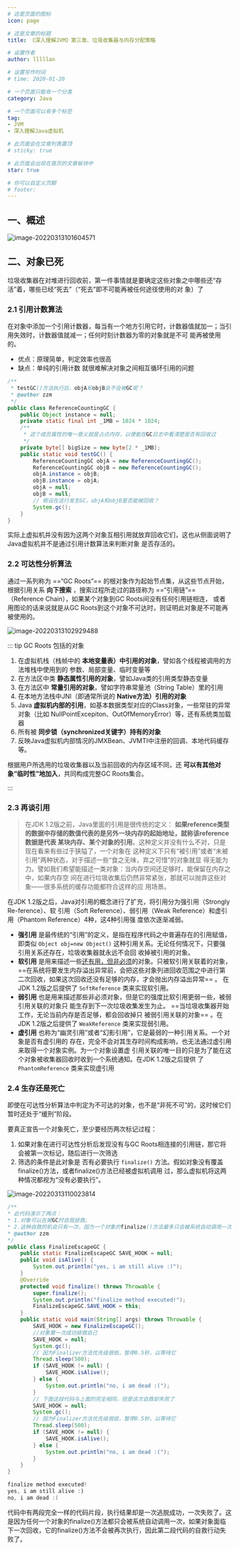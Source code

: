 ```yaml
---
# 这是页面的图标
icon: page

# 这是文章的标题
title: 《深入理解JVM》第三章、垃圾收集器与内存分配策略

# 设置作者
author: lllllan

# 设置写作时间
# time: 2020-01-20

# 一个页面只能有一个分类
category: Java

# 一个页面可以有多个标签
tag:
- JVM
- 深入理解Java虚拟机

# 此页面会在文章列表置顶
# sticky: true

# 此页面会出现在首页的文章板块中
star: true

# 你可以自定义页脚
# footer: 
---
```




## 一、概述

![image-20220313101604571](README.assets/image-20220313101604571.png)





## 二、对象已死

垃圾收集器在对堆进行回收前，第一件事情就是要确定这些对象之中哪些还“存活”着，哪些已经“死去”（“死去”即不可能再被任何途径使用的对 象）了



### 2.1 引用计数算法

在对象中添加一个引用计数器，每当有一个地方引用它时，计数器值就加一；当引用失效时，计数器值就减一；任何时刻计数器为零的对象就是不可 能再被使用的。

- 优点：原理简单，判定效率也很高
- 缺点：单纯的引用计数 就很难解决对象之间相互循环引用的问题



```java
/**
 * testGC()方法执行后，objA和objB会不会被GC呢？
 * @author zzm
 */
public class ReferenceCountingGC {
    public Object instance = null;
    private static final int _1MB = 1024 * 1024;
    /**
     * 这个成员属性的唯一意义就是占点内存，以便能在GC日志中看清楚是否有回收过
     */
    private byte[] bigSize = new byte[2 * _1MB];
    public static void testGC() {
        ReferenceCountingGC objA = new ReferenceCountingGC();
        ReferenceCountingGC objB = new ReferenceCountingGC();
        objA.instance = objB;
        objB.instance = objA;
        objA = null;
        objB = null;
        // 假设在这行发生GC，objA和objB是否能被回收？
        System.gc();
    }
}
```

实际上虚拟机并没有因为这两个对象互相引用就放弃回收它们，这也从侧面说明了Java虚拟机并不是通过引用计数算法来判断对象 是否存活的。



### 2.2 可达性分析算法

通过一系列称为 ==“GC Roots”== 的根对象作为起始节点集，从这些节点开始，根据引用关系 **向下搜索** ，搜索过程所走过的路径称为 ==“引用链”== （Reference Chain），如果某个对象到GC Roots间没有任何引用链相连， 或者用图论的话来说就是从GC Roots到这个对象不可达时，则证明此对象是不可能再被使用的。

![image-20220313102929488](README.assets/image-20220313102929488.png)

::: tip GC Roots 包括的对象

1. 在虚拟机栈（栈帧中的 **本地变量表）中引用的对象**，譬如各个线程被调用的方法堆栈中使用到的 参数、局部变量、临时变量等
2. 在方法区中类 **静态属性引用的对象**，譬如Java类的引用类型静态变量
3. 在方法区中 **常量引用的对象**，譬如字符串常量池（String Table）里的引用
4. 在本地方法栈中JNI（即通常所说的 **Native方法）引用的对象**
5. Java **虚拟机内部的引用**，如基本数据类型对应的Class对象，一些常驻的异常对象（比如 NullPointExcepiton、OutOfMemoryError）等，还有系统类加载器
6. 所有被 **同步锁（synchronized关键字）持有的对象**
7. 反映Java虚拟机内部情况的JMXBean、JVMTI中注册的回调、本地代码缓存等。



根据用户所选用的垃圾收集器以及当前回收的内存区域不同，还 **可以有其他对象“临时性”地加入**，共同构成完整GC Roots集合。

:::



### 2.3 再谈引用

> 在JDK 1.2版之前，Java里面的引用是很传统的定义： **如果reference类型的数据中存储的数值代表的是另外一块内存的起始地址，就称该reference数据是代表 某块内存、某个对象的引用**。这种定义并没有什么不对，只是现在看来有些过于狭隘了，一个对象在 这种定义下只有“被引用”或者“未被引用”两种状态，对于描述一些“食之无味，弃之可惜”的对象就显 得无能为力。譬如我们希望能描述一类对象：当内存空间还足够时，能保留在内存之中，如果内存空 间在进行垃圾收集后仍然非常紧张，那就可以抛弃这些对象——很多系统的缓存功能都符合这样的应 用场景。



在JDK 1.2版之后，Java对引用的概念进行了扩充，将引用分为强引用（Strongly Re-ference）、软 引用（Soft Reference）、弱引用（Weak Reference）和虚引用（Phantom Reference）4种，这4种引用强 度依次逐渐减弱。



- **强引用** 是最传统的“引用”的定义，是指在程序代码之中普遍存在的引用赋值，即类似 `Object obj=new Object()` 这种引用关系。无论任何情况下，只要强引用关系还存在，垃圾收集器就永远不会回 收掉被引用的对象。 
- **软引用** 是用来描述一些<u>还有用，但非必须</u>的对象。只被软引用关联着的对象， ==在系统将要发生内存溢出异常前，会把这些对象列进回收范围之中进行第二次回收，如果这次回收还没有足够的内存，才会抛出内存溢出异常== 。 在JDK 1.2版之后提供了 `SoftReference` 类来实现软引用。 
- **弱引用** 也是用来描述那些非必须对象，但是它的强度比软引用更弱一些，被弱引用关联的对象只 能生存到下一次垃圾收集发生为止。 ==当垃圾收集器开始工作，无论当前内存是否足够，都会回收掉只 被弱引用关联的对象== 。在JDK 1.2版之后提供了 `WeakReference` 类来实现弱引用。 
- **虚引用** 也称为“幽灵引用”或者“幻影引用”，它是最弱的一种引用关系。一个对象是否有虚引用的 存在，完全不会对其生存时间构成影响，也无法通过虚引用来取得一个对象实例。为一个对象设置虚 引用关联的唯一目的只是为了能在这个对象被收集器回收时收到一个系统通知。在JDK 1.2版之后提供 了 `PhantomReference` 类来实现虚引用



### 2.4 生存还是死亡

即使在可达性分析算法中判定为不可达的对象，也不是“非死不可”的，这时候它们暂时还处于“缓刑”阶段。

要真正宣告一个对象死亡，至少要经历两次标记过程：

1. 如果对象在进行可达性分析后发现没有与GC Roots相连接的引用链，那它将会被第一次标记，随后进行一次筛选
2. 筛选的条件是此对象是 否有必要执行 `finalize()` 方法。假如对象没有覆盖finalize()方法，或者finalize()方法已经被虚拟机调用 过，那么虚拟机将这两种情况都视为“没有必要执行”。

![image-20220313110023814](README.assets/image-20220313110023814.png)

```java
/**
* 此代码演示了两点：
* 1.对象可以在被GC时自我拯救。
* 2.这种自救的机会只有一次，因为一个对象的finalize()方法最多只会被系统自动调用一次
* @author zzm
*/
public class FinalizeEscapeGC {
    public static FinalizeEscapeGC SAVE_HOOK = null;
    public void isAlive() {
        System.out.println("yes, i am still alive :)");
    }
    @Override
    protected void finalize() throws Throwable {
        super.finalize();
        System.out.println("finalize method executed!");
        FinalizeEscapeGC.SAVE_HOOK = this;
    }
    public static void main(String[] args) throws Throwable {
        SAVE_HOOK = new FinalizeEscapeGC();
        //对象第一次成功拯救自己
        SAVE_HOOK = null;
        System.gc();
        // 因为Finalizer方法优先级很低，暂停0.5秒，以等待它
        Thread.sleep(500);
        if (SAVE_HOOK != null) {
            SAVE_HOOK.isAlive();
        } else {
            System.out.println("no, i am dead :(");
        }
        // 下面这段代码与上面的完全相同，但是这次自救却失败了
        SAVE_HOOK = null;
        System.gc();
        // 因为Finalizer方法优先级很低，暂停0.5秒，以等待它
        Thread.sleep(500);
        if (SAVE_HOOK != null) {
            SAVE_HOOK.isAlive();
        } else {
            System.out.println("no, i am dead :(");
        }
    }
}
```

```java
finalize method executed!
yes, i am still alive :)
no, i am dead :(
```

代码中有两段完全一样的代码片段，执行结果却是一次逃脱成功，一次失败了。这是因为任何一个对象的finalize()方法都只会被系统自动调用一次，如果对象面临下一次回收，它的finalize()方法不会被再次执行，因此第二段代码的自救行动失败了。


